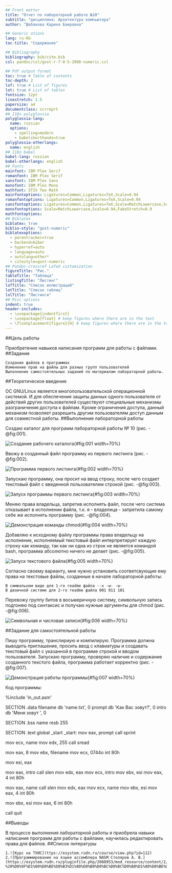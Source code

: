 ```yaml
---
## Front matter
title: "Отчет по лабораторной работе №10"
subtitle: "дисциплина: Архитектура компьютера"
author: "Шабакова Карина Баировна"

## Generic otions
lang: ru-RU
toc-title: "Содержание"

## Bibliography
bibliography: bib/cite.bib
csl: pandoc/csl/gost-r-7-0-5-2008-numeric.csl

## Pdf output format
toc: true # Table of contents
toc-depth: 2
lof: true # List of figures
lot: true # List of tables
fontsize: 12pt
linestretch: 1.5
papersize: a4
documentclass: scrreprt
## I18n polyglossia
polyglossia-lang:
  name: russian
  options:
	- spelling=modern
	- babelshorthands=true
polyglossia-otherlangs:
  name: english
## I18n babel
babel-lang: russian
babel-otherlangs: english
## Fonts
mainfont: IBM Plex Serif
romanfont: IBM Plex Serif
sansfont: IBM Plex Sans
monofont: IBM Plex Mono
mathfont: STIX Two Math
mainfontoptions: Ligatures=Common,Ligatures=TeX,Scale=0.94
romanfontoptions: Ligatures=Common,Ligatures=TeX,Scale=0.94
sansfontoptions: Ligatures=Common,Ligatures=TeX,Scale=MatchLowercase,Scale=0.94
monofontoptions: Scale=MatchLowercase,Scale=0.94,FakeStretch=0.9
mathfontoptions:
## Biblatex
biblatex: true
biblio-style: "gost-numeric"
biblatexoptions:
  - parentracker=true
  - backend=biber
  - hyperref=auto
  - language=auto
  - autolang=other*
  - citestyle=gost-numeric
## Pandoc-crossref LaTeX customization
figureTitle: "Рис."
tableTitle: "Таблица"
listingTitle: "Листинг"
lofTitle: "Список иллюстраций"
lotTitle: "Список таблиц"
lolTitle: "Листинги"
## Misc options
indent: true
header-includes:
  - \usepackage{indentfirst}
  - \usepackage{float} # keep figures where there are in the text
  - \floatplacement{figure}{H} # keep figures where there are in the text
---
```


##Цель работы

Приобретение навыков написания программ для работы с файлами.
##Задание

    Создание файлов в программах
    Изменение прав на файлы для разных групп пользователей
    Выполнение самостоятельных заданий по материалам лабораторной работы.

##Теоретическое введение

ОС GNU/Linux является многопользовательской операционной системой. И для обеспечения защиты данных одного пользователя от действий других пользователей существуют специальные механизмы разграничения доступа к файлам. Кроме ограничения доступа, данный механизм позволяет разрешить другим пользователям доступ данным для совместной работы.
##Выполнение лабораторной работы

Создаю каталог для программ лабораторной работы № 10 (рис. -@fig:001).

![Создание рабочего каталога](https://github.com/dazz4q/study_2024-2025_arh-pc/blob/master/labs/lab10/report/image/1.png){#fig:001 width=70%}

Ввожу в созданный файл программу из первого листинга (рис. -@fig:002).

![Программа первого листинга](https://github.com/dazz4q/study_2024-2025_arh-pc/blob/master/labs/lab10/report/image/2.png){#fig:002 width=70%}

Запускаю программу, она просит на ввод строку, после чего создает текстовый файл с введенной пользователем строкой (рис. -@fig:003).

![Запуск программы первого листинга](https://github.com/dazz4q/study_2024-2025_arh-pc/blob/master/labs/lab10/report/image/3.png){#fig:003 width=70%}

Меняю права владельца, запретив исполнять файл, после чего система отказывает в исполнении файла, т.к. я - владелица - запретила самому себе же исполнять программу (рис. -@fig:004).

![Демонстрация команды chmod](https://github.com/dazz4q/study_2024-2025_arh-pc/blob/master/labs/lab10/report/image/4.png){#fig:004 width=70%}

Добавляю к исходному файлу программы права владельцу на исполнение, исполняемый текстовый файл интерпретирует каждую строку как команду, так как ни одна из строк не является командой bash, программа абсолютно ничего не делает (рис. -@fig:005).

![Запуск текстового файла](https://github.com/dazz4q/study_2024-2025_arh-pc/blob/master/labs/lab10/report/image/5.png){#fig:005 width=70%}

Согласно своему варианту, мне нужно установить соответсвующие ему права на текстовые файлы, созданные в начале лабораторной работы:

    В символьном виде для 1-го readme файла --x -w- -w-
    В двоичной системе для 2-го readme файла 001 011 101

Перевожу группу битов в восьмеричную систему, символьную запись подгоняю под синтаксис и получаю нужные аргументы для chmod (рис. -@fig:006).

![Символьная и числовая записи](https://github.com/dazz4q/study_2024-2025_arh-pc/blob/master/labs/lab10/report/image/6.png){#fig:006 width=70%}

##Задание для самостоятельной работы

Пишу программу, транслириую и компилирую. Программа должна выводить приглашение, просить ввод с клавиатуры и создавать текстовый файл с указанной в программе строкой и вводом пользователя. Запускаю программу, проверяю наличие и содержание созданного текстого файла, программа работает корректно (рис. -@fig:007).

![Демонстрация работы программы](https://github.com/dazz4q/study_2024-2025_arh-pc/blob/master/labs/lab10/report/image/7.png){#fig:007 width=70%}

Код программы:

%include 'in_out.asm'

SECTION .data
filename db 'name.txt', 0
prompt db 'Как Вас зовут?', 0
intro db 'Меня зовут ', 0

SECTION .bss
name resb 255

SECTION .text
global _start
_start:
mov eax, prompt
call sprint

mov ecx, name
mov edx, 255
call sread

mov eax, 8
mov ebx, filename
mov ecx, 0744o
int 80h

mov esi, eax

mov eax, intro
call slen
mov edx, eax
mov ecx, intro
mov ebx, esi
mov eax, 4
int 80h

mov eax, name
call slen
mov edx, eax
mov ecx, name
mov ebx, esi
mov eax, 4
int 80h

mov ebx, esi
mov eax, 6
int 80h

call quit

##Выводы

В процессе выполнения лабораторной работы я приобрела навыки написания программ для работы с файлами, научилась редактировать права для файлов.
##Список литературы

    1.![Курс на ТУИС](ttps://esystem.rudn.ru/course/view.php?id=112)
    2.![Программирование на языке ассемблера NASM Столяров А. В.](https://esystem.rudn.ru/pluginfile.php/2088953/mod_resource/content/2/%D0%A1%D1%82%D0%BE%D0%BB%D1%8F%D1%80%D0%BE%D0%B2%20%D0%90.%20%D0%92.%20-%20%D0%9F%D1%80%D0%BE%D0%B3%D1%80%D0%B0%D0%BC%D0%BC%D0%B8%D1%80%D0%BE%D0%B2%D0%B0%D0%BD%D0%B8%D0%B5%20%D0%BD%D0%B0%20%D1%8F%D0%B7%D1%8B%D0%BA%D0%B5%20%D0%B0%D1%81%D1%81%D0%B5%D0%BC%D0%B1%D0%BB%D0%B5%D1%80%D0%B0%20NASM%20%D0%B4%D0%BB%D1%8F%20%D0%9E%D0%A1%20Unix.pdf)

